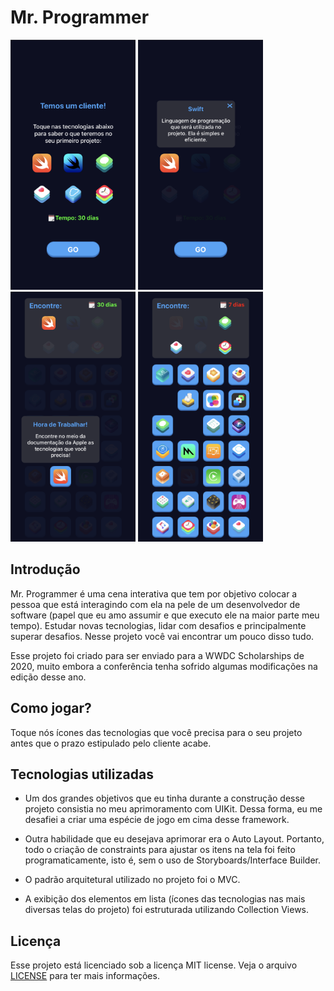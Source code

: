 # Mr. Programmer

<img src="./readme/technologies_screen_read.png" width="200" height="400" /> <img src="./readme/technologies screen_touch.png" width="200" height="400" /> <img src="./readme/game_screen_tutorial.png" width="200" height="400" /> <img src="./readme/game_screen.png" width="200" height="400" />


## Introdução
Mr. Programmer é uma cena interativa que tem por objetivo colocar a pessoa que está interagindo com ela na pele de um desenvolvedor de software (papel que eu amo assumir e que executo ele na maior parte meu tempo). Estudar novas tecnologias, lidar com desafios e principalmente superar desafios. Nesse projeto você vai encontrar um pouco disso tudo.

Esse projeto foi criado para ser enviado para a WWDC Scholarships de 2020, muito embora a conferência tenha sofrido algumas modificações na edição desse ano.


## Como jogar?
Toque nós ícones das tecnologias que você precisa para o seu projeto antes que o prazo estipulado pelo cliente acabe.


## Tecnologias utilizadas
- Um dos grandes objetivos que eu tinha durante a construção desse projeto consistia no meu aprimoramento com UIKit. Dessa forma, eu me desafiei a criar uma espécie de jogo em cima desse framework.

- Outra habilidade que eu desejava aprimorar era o Auto Layout. Portanto, todo o criação de constraints para ajustar os itens na tela foi feito programaticamente, isto é, sem o uso de Storyboards/Interface Builder.

- O padrão arquitetural utilizado no projeto foi o MVC.

- A exibição dos elementos em lista (ícones das tecnologias nas mais diversas telas do projeto) foi estruturada utilizando Collection Views.


## Licença
Esse projeto está licenciado sob a licença MIT license. Veja o arquivo [LICENSE](https://github.com/isnardsilva/MrProgrammerWWDC/blob/master/LICENSE) para ter mais informações.